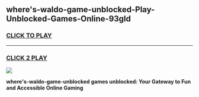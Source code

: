 
## where's-waldo-game-unblocked-Play-Unblocked-Games-Online-93gld
<h3>
<a href="https://premium76.site?title=where's-waldo-game-unblocked&ref=25A">CLICK TO PLAY</a></h3>
<hr>

<h3>
<a href="https://premium76.site?title=where's-waldo-game-unblocked&ref=25A">CLICK 2 PLAY</a>
  
</h3>

<a href="https://premium76.site?title=where's-waldo-game-unblocked&ref=25A"><img src="https://clearcache.store/games.png"></a>


**where's-waldo-game-unblocked games unblocked: Your Gateway to Fun and Accessible Online Gaming**
